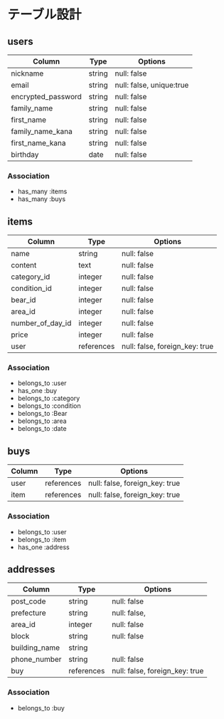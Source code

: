 # テーブル設計

## users

| Column             | Type    | Options                  |
|--------------------|---------|--------------------------|
| nickname           | string  | null: false              |
| email              | string  | null: false, unique:true |
| encrypted_password | string  | null: false              |
| family_name        | string  | null: false              |
| first_name         | string  | null: false              |
| family_name_kana   | string  | null: false              |
| first_name_kana    | string  | null: false              |
| birthday           | date    | null: false              |


### Association

- has_many :items
- has_many :buys


## items

| Column            | Type       | Options                        |
|-------------------|------------|--------------------------------|
| name              | string     | null: false                    |
| content           | text       | null: false                    |
| category_id       | integer    | null: false                    |
| condition_id      | integer    | null: false                    |
| bear_id           | integer    | null: false                    |
| area_id           | integer    | null: false                    |
| number_of_day_id | integer    | null: false                    |
| price             | integer    | null: false                    |
| user              | references | null: false, foreign_key: true |


### Association

- belongs_to :user
- has_one :buy
- belongs_to :category
- belongs_to :condition
- belongs_to :Bear
- belongs_to :area
- belongs_to :date
 

## buys

| Column  | Type       | Options            |
|---------|------------|--------------------|
| user    | references | null: false, foreign_key: true |
| item    | references | null: false, foreign_key: true |


### Association

- belongs_to :user
- belongs_to :item
- has_one :address



## addresses

| Column           | Type        | Options                        |
|-------------------|------------|--------------------------------|
| post_code         | string     | null: false                    |
| prefecture        | string     | null: false,                   |
| area_id           | integer     | null: false                    |
| block             | string     | null: false                    |
| building_name     | string     |                                |
| phone_number      | string     | null: false                    |
| buy               | references | null: false, foreign_key: true |

### Association

- belongs_to :buy
